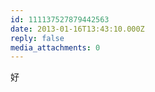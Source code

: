 ```yaml
---
id: 111137527879442563
date: 2013-01-16T13:43:10.000Z
reply: false
media_attachments: 0
---
```


好


